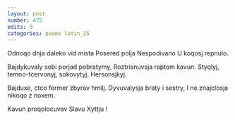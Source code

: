 ```yaml
---
layout: post
number: 475
edits: 9
categories: poems latin_25
---
```


Odnoqo dnja daleko vid mista
Posered polja 
Nespodivano 
U koqosj repnulo.

Bajdykuvaly sobi porjad pobratymy,
Roztrisnuvsja raptom kavun.
Styqlyj, temno-tcervonyj, sokovytyj. 
Hersonsjkyj.

Bajduxe, ctco fermer zbyrav hmilj.
Dyvuvalysja braty i sestry, 
I ne znajclosja nikoqo z noxem.

Kavun proqolocuvav Slavu Xyttju !

